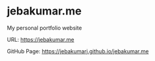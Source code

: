 # jebakumar.me
My personal portfolio website

URL: https://jebakumar.me

GitHub Page: https://jebakumarj.github.io/jebakumar.me
